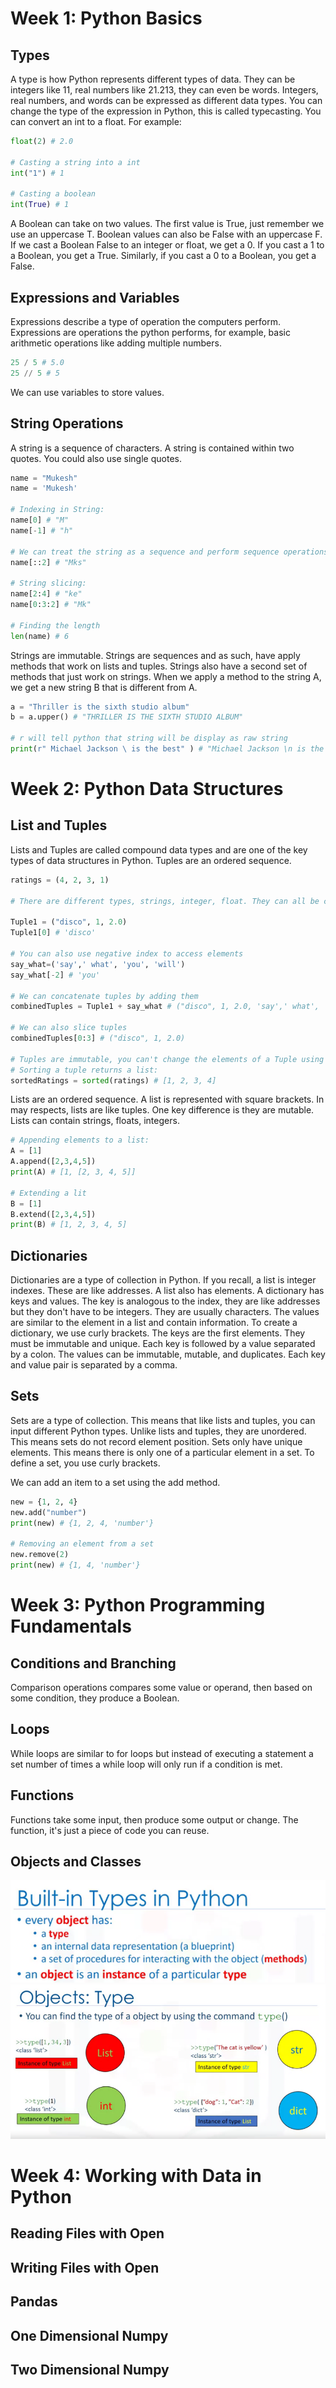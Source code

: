 <h1>Week 1: Python Basics</h1>



<h2>Types</h2>

A type is how Python represents different types of data. They can be integers like 11, real numbers like 21.213, they can even be words. Integers, real numbers, and words can be expressed as different data types. You can change the type of the expression in Python, this is called typecasting. You can convert an int to a float. For example:

```python
float(2) # 2.0

# Casting a string into a int
int("1") # 1

# Casting a boolean
int(True) # 1
```

A Boolean can take on two values. The first value is True, just remember we use an uppercase T. Boolean values can also be False with an uppercase F. If we cast a Boolean False to an integer or float, we get a 0. If you cast a 1 to a Boolean, you get a True. Similarly, if you cast a 0 to a Boolean, you get a False.


<h2>Expressions and Variables</h2>

Expressions describe a type of operation the computers perform. Expressions are operations the python performs, for example, basic arithmetic operations like adding multiple numbers.

```python
25 / 5 # 5.0
25 // 5 # 5
```

We can use variables to store values.


<h2>String Operations</h2>

A  string is a sequence of characters. A string is contained within two quotes. You could also use single quotes.

```python
name = "Mukesh"
name = 'Mukesh'

# Indexing in String:
name[0] # "M"
name[-1] # "h"

# We can treat the string as a sequence and perform sequence operations.
name[::2] # "Mks"

# String slicing:
name[2:4] # "ke"
name[0:3:2] # "Mk"

# Finding the length
len(name) # 6
```

Strings are immutable. Strings are sequences and as such, have apply methods that work on lists and tuples. Strings also have a second set of methods that just work on strings. When we apply a method to the string A, we get a new string B that is different from A.

```python
a = "Thriller is the sixth studio album"
b = a.upper() # "THRILLER IS THE SIXTH STUDIO ALBUM"

# r will tell python that string will be display as raw string
print(r" Michael Jackson \ is the best" ) # "Michael Jackson \n is the best"
```



<h1>Week 2: Python Data Structures</h1>

<h2>List and Tuples</h2>

Lists and Tuples are called compound data types and are one of the key types of data structures in Python. Tuples are an ordered sequence.

```python
ratings = (4, 2, 3, 1)

# There are different types, strings, integer, float. They can all be contained in a tuple. But the type of the variable is tuple. Each element of a tuple can be accessed via an index.

Tuple1 = ("disco", 1, 2.0)
Tuple1[0] # 'disco'

# You can also use negative index to access elements
say_what=('say',' what', 'you', 'will')
say_what[-2] # 'you'

# We can concatenate tuples by adding them
combinedTuples = Tuple1 + say_what # ("disco", 1, 2.0, 'say',' what', 'you', 'will')

# We can also slice tuples
combinedTuples[0:3] # ("disco", 1, 2.0)

# Tuples are immutable, you can't change the elements of a Tuple using index.
# Sorting a tuple returns a list:
sortedRatings = sorted(ratings) # [1, 2, 3, 4]
```

Lists are an ordered sequence. A list is represented with square brackets. In may respects, lists are like tuples. One key difference is they are mutable. Lists can contain strings, floats, integers.

```python
# Appending elements to a list:
A = [1]
A.append([2,3,4,5])
print(A) # [1, [2, 3, 4, 5]]

# Extending a lit
B = [1]
B.extend([2,3,4,5])
print(B) # [1, 2, 3, 4, 5]
```


<h2>Dictionaries</h2>

Dictionaries are a type of collection in Python. If you recall, a list is integer indexes. These are like addresses. A list also has elements. A dictionary has keys and values. The key is analogous to the index, they are like addresses but they don't have to be integers. They are usually characters. The values are similar to the element in a list and contain information. To create a dictionary, we use curly brackets. The keys are the first elements. They must be immutable and unique. Each key is followed by a value separated by a colon. The values can be immutable, mutable, and duplicates. Each key and value pair is separated by a comma.


<h2>Sets</h2>

Sets are a type of collection. This means that like lists and tuples, you can input different Python types. Unlike lists and tuples, they are unordered. This means sets do not record element position. Sets only have unique elements. This means there is only one of a particular element in a set. To define a set, you use curly brackets.

We can add an item to a set using the add method.

```python
new = {1, 2, 4}
new.add("number")
print(new) # {1, 2, 4, 'number'}

# Removing an element from a set
new.remove(2)
print(new) # {1, 4, 'number'}
```



<h1>Week 3: Python Programming Fundamentals</h1>



<h2>Conditions and Branching</h2>

Comparison operations compares some value or operand, then based on some condition, they produce a Boolean.


<h2>Loops</h2>

While loops are similar to for loops but instead of executing a statement a set number of times a while loop will only run if a condition is met.


<h2>Functions</h2>

Functions take some input, then produce some output or change. The function, it's just a piece of code you can reuse.


<h2>Objects and Classes</h2>

<img src="../4. Python for Data Science and AI/images/built_in.png">

<img src="../4. Python for Data Science and AI/images/object_type.png">



<h1>Week 4: Working with Data in Python</h1>



<h2>Reading Files with Open</h2>



<h2>Writing Files with Open</h2>


<h2>Pandas</h2>



<h2>One Dimensional Numpy</h2>


<h2>Two Dimensional Numpy</h2>
